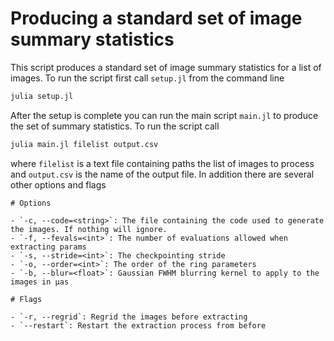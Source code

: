 # Producing a standard set of image summary statistics

This script produces a standard set of image summary statistics for a list of images. To run the script first call `setup.jl` from the command line

```bash
julia setup.jl
```

After the setup is complete you can run the main script `main.jl` to produce the set of summary statistics. To run the script call

```bash
julia main.jl filelist output.csv
```
where `filelist` is a text file containing paths the list of images to process and `output.csv` is the name of the output file. In addition there are several other options and flags

```
# Options

- `-c, --code=<string>`: The file containing the code used to generate the images. If nothing will ignore.
- `-f, --fevals=<int>`: The number of evaluations allowed when extracting params
- `-s, --stride=<int>`: The checkpointing stride
- `-o, --order=<int>`: The order of the ring parameters
- `-b, --blur=<float>`: Gaussian FWHM blurring kernel to apply to the images in μas

# Flags

- `-r, --regrid`: Regrid the images before extracting
- `--restart`: Restart the extraction process from before
```